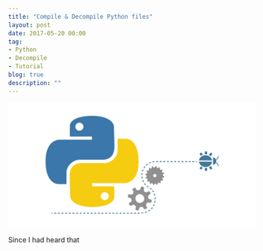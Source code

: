 ```yaml
---
title: "Compile & Decompile Python files"
layout: post
date: 2017-05-20 00:00
tag:
- Python
- Decompile
- Tutorial
blog: true
description: ""
---
```


![Python](/assets/images/python.png)

Since I had heard that 